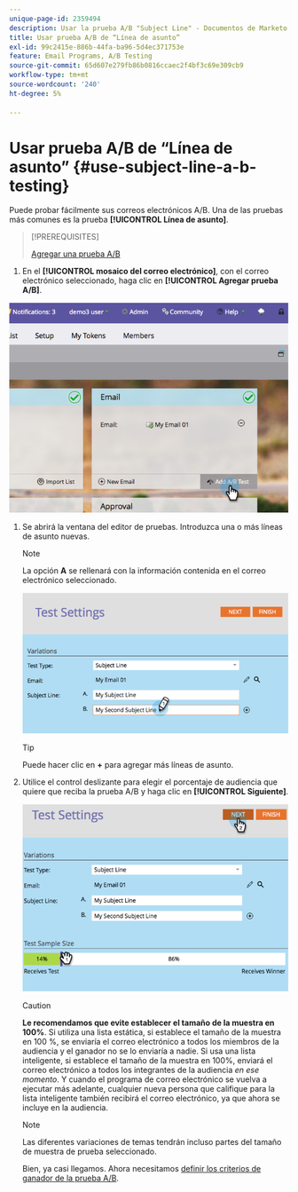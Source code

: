 ```yaml
---
unique-page-id: 2359494
description: Usar la prueba A/B "Subject Line" - Documentos de Marketo - Documentación del producto
title: Usar prueba A/B de “Línea de asunto”
exl-id: 99c2415e-886b-44fa-ba96-5d4ec371753e
feature: Email Programs, A/B Testing
source-git-commit: 65d607e279fb86b0816ccaec2f4bf3c69e309cb9
workflow-type: tm+mt
source-wordcount: '240'
ht-degree: 5%

---
```


# Usar prueba A/B de “Línea de asunto” {#use-subject-line-a-b-testing}

Puede probar fácilmente sus correos electrónicos A/B. Una de las pruebas más comunes es la prueba **[!UICONTROL Línea de asunto]**.

>[!PREREQUISITES]
>
>[Agregar una prueba A/B](/help/marketo/product-docs/email-marketing/email-programs/email-program-actions/email-test-a-b-test/add-an-a-b-test.md)

1. En el **[!UICONTROL mosaico del correo electrónico]**, con el correo electrónico seleccionado, haga clic en **[!UICONTROL Agregar prueba A/B]**.

![](assets/image2014-9-12-15-3a6-3a2.png)

1. Se abrirá la ventana del editor de pruebas. Introduzca una o más líneas de asunto nuevas.

   >[!NOTE]
   >
   >La opción **A** se rellenará con la información contenida en el correo electrónico seleccionado.

   ![](assets/image2014-9-12-15-3a9-3a14.png)

   >[!TIP]
   >
   >Puede hacer clic en **+** para agregar más líneas de asunto.

1. Utilice el control deslizante para elegir el porcentaje de audiencia que quiere que reciba la prueba A/B y haga clic en **[!UICONTROL Siguiente]**.

   ![](assets/image2014-9-12-15-3a10-3a4.png)

   >[!CAUTION]
   >
   >**Le recomendamos que evite establecer el tamaño de la muestra en 100%**. Si utiliza una lista estática, si establece el tamaño de la muestra en 100 %, se enviaría el correo electrónico a todos los miembros de la audiencia y el ganador no se lo enviaría a nadie. Si usa una lista inteligente, si establece el tamaño de la muestra en 100%, enviará el correo electrónico a todos los integrantes de la audiencia _en ese momento_. Y cuando el programa de correo electrónico se vuelva a ejecutar más adelante, cualquier nueva persona que califique para la lista inteligente también recibirá el correo electrónico, ya que ahora se incluye en la audiencia.

   >[!NOTE]
   >
   >Las diferentes variaciones de temas tendrán incluso partes del tamaño de muestra de prueba seleccionado.

   Bien, ya casi llegamos. Ahora necesitamos [definir los criterios de ganador de la prueba A/B](/help/marketo/product-docs/email-marketing/email-programs/email-program-actions/email-test-a-b-test/define-the-a-b-test-winner-criteria.md).
